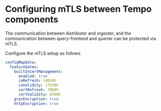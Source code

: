 # Configuring mTLS between Tempo components

The communication between distributor and ingester, and the communication between query-frontend and querier can be protected via mTLS.

Configure the mTLS setup as follows. 

```yaml
configMapData:
  featureGates:
    builtInCertManagement:
      enabled: true
      caRefresh: 14016h
      caValidity: 17520h
      certRefresh: 7008h
      certValidity: 8760h
    grpcEncryption: true
    httpEncryption: true
```
